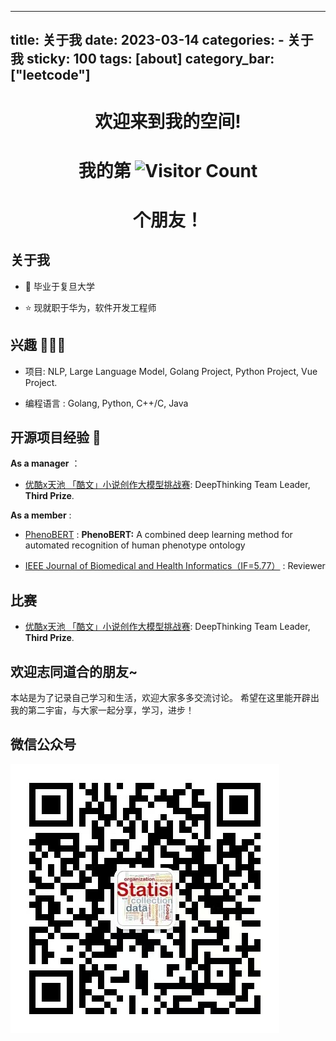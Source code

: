 
---
title: 关于我
date: 2023-03-14
categories: 
	- 关于我
sticky: 100
tags: [about]
category_bar: ["leetcode"]
---

<div style="text-align: center">

# 欢迎来到我的空间! 

</div>

<div style="text-align: center">

# 我的第 ![Visitor Count](https://profile-counter.glitch.me/leiqitop/count.svg)

</div>


<div style="text-align: center">

# 个朋友！

</div>

## 关于我 
- 🌱 毕业于复旦大学

- ⭐ 现就职于华为，软件开发工程师

## 兴趣 👨🏽‍💻
-  项目: NLP, Large Language Model, Golang Project, Python Project, Vue Project.

- 编程语言 : Golang, Python, C++/C, Java

## 开源项目经验 👯

**As a manager** ：

- [优酷x天池 「酷文」小说创作大模型挑战赛](https://tianchi.aliyun.com/competition/entrance/532210/customize509): DeepThinking Team Leader, **Third Prize**.

**As a member** :

- [PhenoBERT](https://github.com/TianlabTech/PhenoBERT.git) : **PhenoBERT:** A combined deep learning method for automated recognition of human phenotype ontology

- [IEEE Journal of Biomedical and Health Informatics（IF=5.77）]() : Reviewer

## 比赛

- [优酷x天池 「酷文」小说创作大模型挑战赛](https://tianchi.aliyun.com/competition/entrance/532210/customize509): DeepThinking Team Leader, **Third Prize**.


## 欢迎志同道合的朋友~
本站是为了记录自己学习和生活，欢迎大家多多交流讨论。
希望在这里能开辟出我的第二宇宙，与大家一起分享，学习，进步！
## 微信公众号
![](../../imgs/qrcode.jpg)


